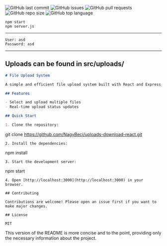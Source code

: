 ![GitHub last commit](https://img.shields.io/github/last-commit/NagyBeci/uploads-download-react)
![GitHub issues](https://img.shields.io/github/issues/NagyBeci/uploads-download-react)
![GitHub pull requests](https://img.shields.io/github/issues-pr/NagyBeci/uploads-download-react)
![GitHub repo size](https://img.shields.io/github/repo-size/NagyBeci/uploads-download-react)
![GitHub top language](https://img.shields.io/github/languages/top/NagyBeci/uploads-download-react)

```
npm start
npm server.js
```
---
```
User: asd
Password: asd
```
---
Uploads can be found in src/uploads/
---
```markdown
# File Upload System

A simple and efficient file upload system built with React and Express.

## Features

- Select and upload multiple files
- Real-time upload status updates

## Quick Start

1. Clone the repository:
   ```
   git clone https://github.com/NagyBeci/uploads-download-react.git
   ```
2. Install the dependencies:
   ```
   npm install
   ```
3. Start the development server:
   ```
   npm start
   ```
4. Open [http://localhost:3000](http://localhost:3000) in your browser.

## Contributing

Contributions are welcome! Please open an issue first if you want to make major changes.

## License

MIT
```

This version of the README is more concise and to the point, providing only the necessary information about the project.

